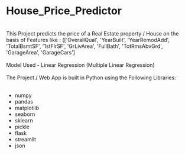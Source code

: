 # House_Price_Predictor
</br>
This Project predicts the price of a Real Estate property / House on the basis of Features like : (['OverallQual', 'YearBuilt', 'YearRemodAdd', 'TotalBsmtSF', '1stFlrSF', 'GrLivArea', 'FullBath', 'TotRmsAbvGrd', 'GarageArea', 'GarageCars'] 
</br></br>
Model Used - Linear Regression (Multiple Linear Regression)
</br></br>
The Project / Web App is built in Python using the Following Libraries:
</br></br>

 * numpy
 * pandas
 * matplotlib
 * seaborn
 * sklearn
 * pickle
 * flask
 * streamlit
 * json
